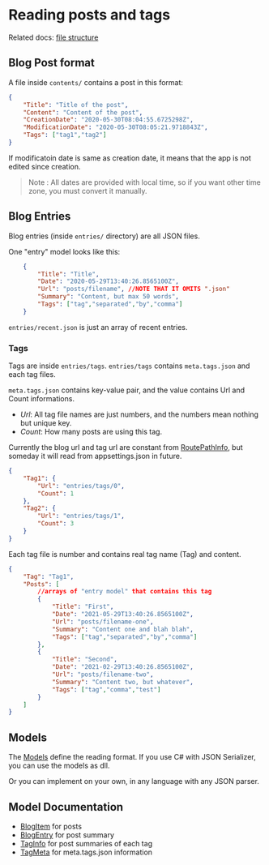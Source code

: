 # Reading posts and tags

Related docs: [file structure](file-structure.html)

## Blog Post format

A file inside `contents/` contains a post in this format:

```json
{
    "Title": "Title of the post",
    "Content": "Content of the post",
    "CreationDate": "2020-05-30T08:04:55.6725298Z",
    "ModificationDate": "2020-05-30T08:05:21.9718843Z",
    "Tags": ["tag1","tag2"]
}
```

If modificatoin date is same as creation date, it means that the app is not edited since creation.

> Note : All dates are provided with local time, so if you want other time zone, you must convert it manually.

## Blog Entries

Blog entries (inside `entries/` directory) are all JSON files.

One "entry" model looks like this:

```json
    {
        "Title": "Title",
        "Date": "2020-05-29T13:40:26.8565100Z",
        "Url": "posts/filename", //NOTE THAT IT OMITS ".json"
        "Summary": "Content, but max 50 words",
        "Tags": ["tag","separated","by","comma"]
    }
```

`entries/recent.json` is just an array of recent entries.

### Tags

Tags are inside `entries/tags`. `entries/tags` contains `meta.tags.json` and each tag files.

`meta.tags.json` contains key-value pair, and the value contains Url and Count informations.

* *Url*: All tag file names are just numbers, and the numbers mean nothing but unique key.
* *Count*: How many posts are using this tag.

Currently the blog url and tag url are constant from [RoutePathInfo](../api/Pagene.BlogSettings.RoutePathInfo.html), but someday it will read from appsettings.json in future.

```json
{
    "Tag1": {
        "Url": "entries/tags/0",
        "Count": 1
    },
    "Tag2": {
        "Url": "entries/tags/1",
        "Count": 3
    }
}
```

Each tag file is number and contains real tag name (Tag) and content.

```json
{
    "Tag": "Tag1",
    "Posts": [
        //arrays of "entry model" that contains this tag
        {
            "Title": "First",
            "Date": "2021-05-29T13:40:26.8565100Z",
            "Url": "posts/filename-one",
            "Summary": "Content one and blah blah",
            "Tags": ["tag","separated","by","comma"]
        },
        {
            "Title": "Second",
            "Date": "2021-02-29T13:40:26.8565100Z",
            "Url": "posts/filename-two",
            "Summary": "Content two, but whatever",
            "Tags": ["tag","comma","test"]
        }
    ]
}
```

## Models

The [Models](../api/Pagene.Models.html) define the reading format. If you use C# with JSON Serializer, you can use the models as dll.

Or you can implement on your own, in any language with any JSON parser.

## Model Documentation

* [BlogItem](../api/Pagene.Models.BlogItem.html) for posts
* [BlogEntry](../api/Pagene.Models.BlogItem.html) for post summary
* [TagInfo](../api/Pagene.Models.TagInfo.html) for post summaries of each tag
* [TagMeta](../api/Pagene.Models.TagMeta.html) for meta.tags.json information